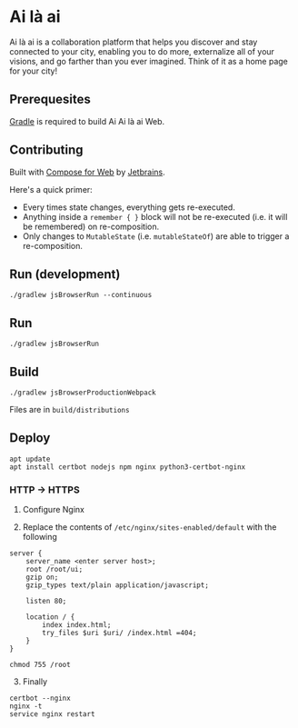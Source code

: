 # Ai là ai

Ai là ai is a collaboration platform that helps you discover and stay connected to your city, enabling you to do more, externalize all of your visions, and go farther than you ever imagined. Think of it as a home page for your city!

## Prerequesites

[Gradle](https://gradle.org/) is required to build Ai Ai là ai Web.

## Contributing

Built with [Compose for Web](https://jb.gg/compose-web) by [Jetbrains](https://www.jetbrains.com/).

Here's a quick primer:

- Every times state changes, everything gets re-executed.
- Anything inside a `remember { }` block will not be re-executed (i.e. it will be remembered) on re-composition.
- Only changes to `MutableState` (i.e. `mutableStateOf`) are able to trigger a re-composition.

## Run (development)

`./gradlew jsBrowserRun --continuous`

## Run

`./gradlew jsBrowserRun`

## Build

`./gradlew jsBrowserProductionWebpack`

Files are in `build/distributions`

## Deploy

```shell
apt update
apt install certbot nodejs npm nginx python3-certbot-nginx
```

### HTTP → HTTPS

1. Configure Nginx

2. Replace the contents of `/etc/nginx/sites-enabled/default` with the following

```
server {
    server_name <enter server host>;
    root /root/ui;
    gzip on;
    gzip_types text/plain application/javascript;

    listen 80;

    location / {
        index index.html;
        try_files $uri $uri/ /index.html =404;
    }
}
```

`chmod 755 /root`

3. Finally

```shell
certbot --nginx
nginx -t
service nginx restart
```
